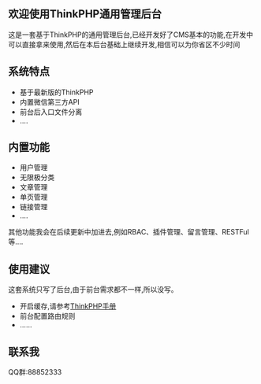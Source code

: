 ﻿## 欢迎使用ThinkPHP通用管理后台

这是一套基于ThinkPHP的通用管理后台,已经开发好了CMS基本的功能,在开发中可以直接拿来使用,然后在本后台基础上继续开发,相信可以为你省区不少时间

## 系统特点

*  基于最新版的ThinkPHP
*  内置微信第三方API
*  前台后入口文件分离
*  ....

## 内置功能
*  用户管理
*  无限极分类
*  文章管理
*  单页管理
*  链接管理
*  ....

其他功能我会在后续更新中加进去,例如RBAC、插件管理、留言管理、RESTFul等....

## 使用建议

这套系统只写了后台,由于前台需求都不一样,所以没写。

*  开启缓存,请参考<a href="http://document.thinkphp.cn/manual_3_2.html" target="_blank">ThinkPHP手册</a>
*  前台配置路由规则
*  ......

## 联系我

QQ群:88852333